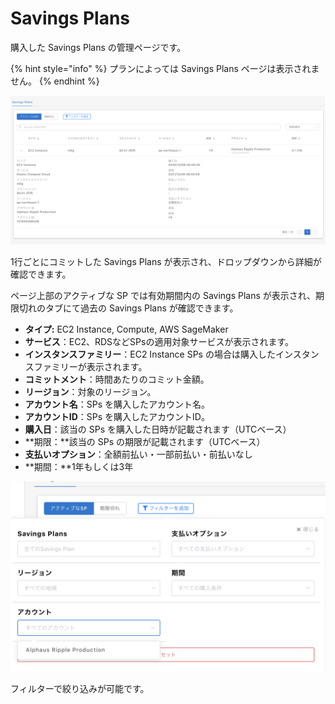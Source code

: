 # Savings Plans

購入した Savings Plans の管理ページです。

{% hint style="info" %}
プランによっては Savings Plans ページは表示されません。
{% endhint %}

![](../../.gitbook/assets/wave-2%20%281%29.png)

1行ごとにコミットした Savings Plans が表示され、ドロップダウンから詳細が確認できます。

ページ上部のアクティブな SP では有効期間内の Savings Plans が表示され、期限切れのタブにて過去の Savings Plans が確認できます。

* **タイプ:** EC2 Instance, Compute, AWS SageMaker
* **サービス**：EC2、RDSなどSPsの適用対象サービスが表示されます。
* **インスタンスファミリー**：EC2 Instance SPs の場合は購入したインスタンスファミリーが表示されます。
* **コミットメント**：時間あたりのコミット金額。
* **リージョン**：対象のリージョン。
* **アカウント名**：SPs を購入したアカウント名。
* **アカウントID**：SPs を購入したアカウントID。
* **購入日**：該当の SPs を購入した日時が記載されます（UTCベース）
* **期限：**該当の SPs の期限が記載されます（UTCベース）
* **支払いオプション**：全額前払い・一部前払い・前払いなし
* **期間：**1年もしくは3年

![](../../.gitbook/assets/wave-3%20%281%29.png)

フィルターで絞り込みが可能です。


